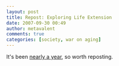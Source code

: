 ```yaml
---
layout: post
title: Repost: Exploring Life Extension
date: 2007-09-30 00:49
author: metavalent
comments: true
categories: [society, war on aging]
---
```

It's been <a href="http://metavalent.info/?p=508">nearly a year</a>, so worth reposting.


